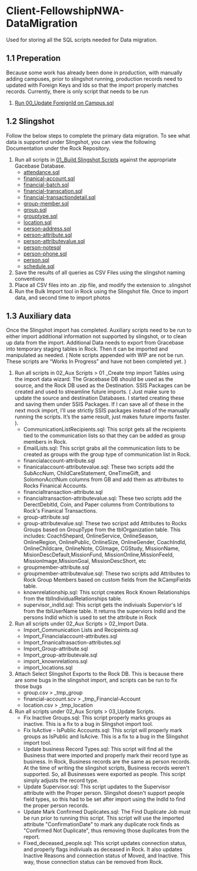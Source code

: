 # Client-FellowshipNWA-DataMigration
Used for storing all the SQL scripts needed for Data migration.

## 1.1 Preperation
Because some work has already been done in production, with manually adding campuses, prior to slingshot running, production records need to updated with Foreign Keys and Ids so that the import properly matches records.  Currently, there is only script that needs to be run

1. [Run 00_Update ForeignId on Campus.sql](/00_Update%20ForeignId%20on%20Campus.sql)

## 1.2 Slingshot
Follow the below steps to complete the primary data migration.  To see what data is supported under Slingshot, you can view the following Documentation under the Rock Repository.

1. Run all scripts in [01_Build Slingshot Scripts](/01_Build%20Slingshot%20Scripts/) against the appropriate Gacebase Database.
   - [attendance.sql](/01_Build%20Slingshot%20Scripts/attendance.sql)
   - [finanical-account.sql](/01_Build%20Slingshot%20Scripts/finanical-account.sql)
   - [financial-batch.sql](/01_Build%20Slingshot%20Scripts/financial-batch.sql)
   - [financial-transcation.sql](/01_Build%20Slingshot%20Scripts/financial-transcation.sql)
   - [financial-transactiondetail.sql](/01_Build%20Slingshot%20Scripts/financial-transactiondetail.sql)
   - [group-member.sql](/01_Build%20Slingshot%20Scripts/group-member.sql)
   - [group.sql](/01_Build%20Slingshot%20Scripts/group.sql)
   - [grouptype.sql](/01_Build%20Slingshot%20Scripts/grouptype.sql)
   - [location.sql](/01_Build%20Slingshot%20Scripts/location.sql)
   - [person-address.sql](/01_Build%20Slingshot%20Scripts/person-address.sql)
   - [person-attribute.sql](/01_Build%20Slingshot%20Scripts/person-attribute.sql)
   - [person-attributevalue.sql](/01_Build%20Slingshot%20Scripts/person-attributevalue.sql)
   - [person-notesql](/01_Build%20Slingshot%20Scripts/person-notesql.sql)
   - [person-phone.sql](/01_Build%20Slingshot%20Scripts/person-phone.sql)
   - [person.sql](/01_Build%20Slingshot%20Scripts/person.sql)
   - [schedule.sql](/01_Build%20Slingshot%20Scripts/schedule.sql)
2. Save the results of all queries as CSV Files using the slingshot naming conventions
3. Place all CSV files into an .zip file, and modify the extension to .slingshot
4. Run the Bulk Import tool in Rock using the Slingshot file.  Once to import data, and second time to import photos

## 1.3 Auxiliary data
Once the Slingshot import has completed.  Auxiliary scripts need to be run to either import additional information not supported by slingshot, or to clean up data from the import.  Additional Data needs to export from Gracebase into temporary staging tables in Rock.  Then it can be imported and manipulated as needed.
( Note scripts appended with WIP are not be run.  These scripts are “Works In Progress” and have not been completed yet. )

1. Run all scripts in 02_Aux Scripts > 01 _Create tmp import Tables using the import data wizard.  The Gracebase DB should be used as the source, and the Rock DB used as the Destination.  SSIS Packages can be created and used to streamline future imports.  ( Just make sure to update the source and destination Databases.  I started creating these and saving them under SSIS Packages.  If I can save all of these in the next mock import, I’ll use strictly SSIS packages instead of the manually running the scripts.  It’s the same result, just makes future imports faster. ).
   - CommunicationListRecipients.sql:  This script gets all the recipients tied to the communication lists so that they can be added as group members in Rock.
   - EmailLists.sql:  This script grabs all the communication lists to be created as groups with the group type of communication list in Rock.
   - financialaccount-attribute.sql
   - finanicalaccount-attributevalue.sql:  These two scripts add the SubAccNum, ChildCareStatement, OneTimeGift, and SolomonAcctNum columns from GB and add them as attributes to Rocks Finanical Accounts.
   - financialtransaction-attribute.sql
   - financialtransaction-attributevalue.sql:  These two scripts add the DerectDebitId, Coin, and Paper columns from Contributions to Rock's Finanical Transactions.
   - group-attribute.sql
   - group-attributevalue.sql:  These two scripst add Attributes to Rocks Groups based on GroupType from the tblOrganization table.  This includes: CoachShepard, OnlineService, OnlineSeason, OnlineRegion, OnlinePublic, OnlineSize, OnlineGender, CoachIndId, OnlineChildcare, OnlineNote, CGImage, CGStudy, MissionName, MisionDescDefault,MissionFund, MissionOnline,MissionFeeId, MissionImage,MissionGoal, MissionDescShort, etc
   - groupmember-attribute.sql
   - groupmember-attributevalue.sql:  These two scripts add Attributes to Rock Group Members based on custom fields from the lkCampFields table.
   - knownrelationship.sql:  This script creates Rock Known Relationships from the tblIndividualRelationships table.
   - supervisor_indId.sql:  This script gets the indiviuals Supervior's Id from the tblUserName table.  It returns the superviors IndId and the persons IndId which is used to set the attribute in Rock
2. Run all scripts under 02_Aux Scripts > 02_Import Data.
   - Import_Communication Lists and Recipeints.sql
   - Import_Financialaccount-attributes.sql
   - Import_finanicaltrasaction-attributes.sql
   - Import_Group-attribute.sql
   - Import_group-attributevale.sql
   - import_knownrelations.sql
   - import_locations.sql
3. Attach Select Slingshot Exports to the Rock DB.  This is because there are some bugs in the slingshot import, and scripts can be run to fix those bugs
   - group.csv > _tmp_group
   - financial-account.scv > _tmp_Financial-Account
   - location.csv > _tmp_location
4. Run all scripts under 02_Aux Scripts > 03_Update Scripts.
   - Fix Inactive Groups.sql:  This script properly marks groups as inactive.  This is a fix to a bug in Slingshot import tool.
   - Fix IsActive - IsPublic Accounts.sql:  This script will properly mark groups as IsPublic and IsAcive.  This is a fix to a bug in the Slingshot import tool.
   - Update business Record Types.sql:  This script will find all the Business that were imported and properly mark their record type as business.  In Rock, Business records are the same as person records.  At the time of writing the slingshot scripts, Business records weren't supported.  So, all Businesses were exported as people.  This script simply adjusts the record type.
   - Update Supervisor.sql:  This script updates to the Supervisor attribute with the Proper person.  Slingshot doesn't support people field types, so this had to be set after import using the IndId to find the proper person records.
   - Update Mark Confirmed Duplicates.sql:  The Find Duplicate Job must be run prior to running this script.  This script will use the imported attribute "ConfirmationDate" to mark any duplicate rock finds as "Confirmed Not Duplicate", thus removing those duplicates from the report.
   - Fixed_deceased_people.sql: This script updates connection status, and properly flags indiviuals as deceased in Rock.  It also updates Inactive Reasons and connection status of Moved, and Inactive.  This way, those connection status can be removed from Rock.
